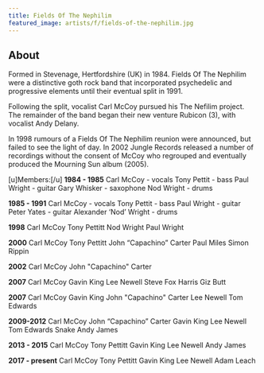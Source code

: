 ```yaml
---
title: Fields Of The Nephilim
featured_image: artists/f/fields-of-the-nephilim.jpg
---
```

## About

Formed in Stevenage, Hertfordshire (UK) in 1984. Fields Of The Nephilim were a distinctive goth rock band that incorporated psychedelic and progressive elements until their eventual split in 1991.

Following the split, vocalist Carl McCoy pursued his The Nefilim project. The remainder of the band began their new venture Rubicon (3), with vocalist Andy Delany.

In 1998 rumours of a Fields Of The Nephilim reunion were announced, but failed to see the light of day. In 2002 Jungle Records released a number of recordings without the consent of McCoy who regrouped and eventually produced the Mourning Sun album (2005).

[u]Members:[/u]
**1984 - 1985**
Carl McCoy - vocals
Tony Pettit - bass
Paul Wright - guitar
Gary Whisker - saxophone
Nod Wright - drums

**1985 - 1991**
Carl McCoy - vocals
Tony Pettit - bass
Paul Wright - guitar
Peter Yates - guitar
Alexander ‘Nod’ Wright - drums

**1998**
Carl McCoy
Tony Pettitt
Nod Wright
Paul Wright

**2000**
Carl McCoy
Tony Pettitt
John “Capachino” Carter
Paul Miles
Simon Rippin

**2002**
Carl McCoy
John "Capachino" Carter

**2007**
Carl McCoy
Gavin King
Lee Newell
Steve Fox Harris
Giz Butt

**2007**
Carl McCoy
Gavin King
John "Capachino" Carter
Lee Newell
Tom Edwards

**2009-2012**
Carl McCoy
John “Capachino” Carter
Gavin King
Lee Newell
Tom Edwards
Snake
Andy James

**2013 - 2015**
Carl McCoy
Tony Pettitt
Gavin King
Lee Newell
Andy James

**2017 - present**
Carl McCoy
Tony Pettitt
Gavin King
Lee Newell
Adam Leach
